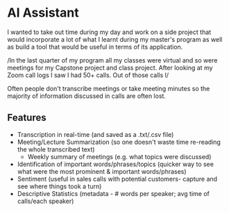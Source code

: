# AI Assistant

I wanted to take out time during my day and work on a side project that would incorporate a lot of what I learnt during my master's program as well as build a tool that would be useful in terms of its application.

/In the last quarter of my program all my classes were virtual and so were meetings for my Capstone project and class project. After looking at my Zoom call logs I saw I had 50+ calls. Out of those calls I/

Often people don't transcribe meetings or take meeting minutes so the majority of information discussed in calls are often lost. 

## Features 
- Transcription in real-time (and saved as a .txt/.csv file)
- Meeting/Lecture Summarization (so one doesn't waste time re-reading the whole transcribed text)
  - Weekly summary of meetings (e.g. what topics were discussed)
- Identification of important words/phrases/topics (quicker way to see what were the most prominent & important words/phrases)
- Sentiment (useful in sales calls with potential customers- capture and see where things took a turn)
- Descriptive Statistics (metadata - # words per speaker; avg time of calls/each speaker)
